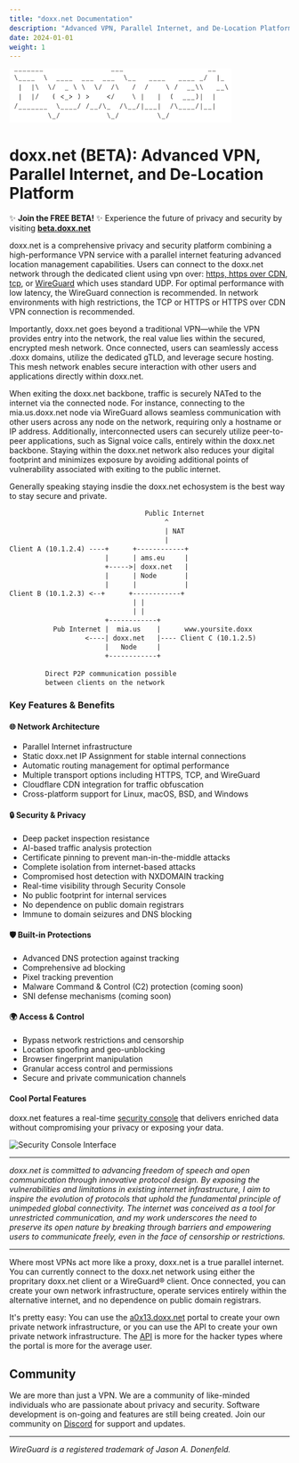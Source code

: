 ```yaml
---
title: "doxx.net Documentation"
description: "Advanced VPN, Parallel Internet, and De-Location Platform"
date: 2024-01-01
weight: 1
---
```


![doxx.net logo](/assets/doxx.net.logo.png)

# **doxx.net (BETA): Advanced VPN, Parallel Internet, and De-Location Platform**

✨ **Join the FREE BETA!** ✨ Experience the future of privacy and security by visiting [**beta.doxx.net**](https://beta.doxx.net)

doxx.net is a comprehensive privacy and security platform combining a high-performance VPN service with a parallel internet featuring advanced location management capabilities. Users can connect to the doxx.net network through the dedicated client using vpn over: [https, https over CDN, tcp](/vpn_clients/doxx.net/), or [WireGuard](/vpn_clients/wireguard) which uses standard UDP. For optimal performance with low latency, the WireGuard connection is recommended. In network environments with high restrictions, the TCP or HTTPS or HTTPS over CDN VPN connection is recommended.

Importantly, doxx.net goes beyond a traditional VPN—while the VPN provides entry into the network, the real value lies within the secured, encrypted mesh network. Once connected, users can seamlessly access .doxx domains, utilize the dedicated gTLD, and leverage secure hosting. This mesh network enables secure interaction with other users and applications directly within doxx.net.

When exiting the doxx.net backbone, traffic is securely NATed to the internet via the connected node. For instance, connecting to the mia.us.doxx.net node via WireGuard allows seamless communication with other users across any node on the network, requiring only a hostname or IP address. Additionally, interconnected users can securely utilize peer-to-peer applications, such as Signal voice calls, entirely within the doxx.net backbone. Staying within the doxx.net network also reduces your digital footprint and minimizes exposure by avoiding additional points of vulnerability associated with exiting to the public internet.

Generally speaking staying insdie the doxx.net echosystem is the best way to stay secure and private.

```
                                  Public Internet
                                       ^
                                       | NAT
                                       |
Client A (10.1.2.4) ----+      +------------+
                        |      | ams.eu     |
                        +----->| doxx.net   |
                        |      | Node       |
                        |      |            |
Client B (10.1.2.3) <--+      +------------+
                               | |
                               | |
                        +------------+
           Pub Internet |  mia.us    |      www.yoursite.doxx
                   <----| doxx.net   |---- Client C (10.1.2.5)
                        |   Node     |
                        +------------+

         Direct P2P communication possible
         between clients on the network
```
### Key Features & Benefits

#### 🌐 Network Architecture
- Parallel Internet infrastructure
- Static doxx.net IP Assignment for stable internal connections
- Automatic routing management for optimal performance
- Multiple transport options including HTTPS, TCP, and WireGuard
- Cloudflare CDN integration for traffic obfuscation
- Cross-platform support for Linux, macOS, BSD, and Windows

#### 🔒 Security & Privacy
- Deep packet inspection resistance
- AI-based traffic analysis protection
- Certificate pinning to prevent man-in-the-middle attacks
- Complete isolation from internet-based attacks
- Compromised host detection with NXDOMAIN tracking
- Real-time visibility through Security Console
- No public footprint for internal services
- No dependence on public domain registrars
- Immune to domain seizures and DNS blocking

#### 🛡️ Built-in Protections
- Advanced DNS protection against tracking
- Comprehensive ad blocking
- Pixel tracking prevention
- Malware Command & Control (C2) protection (coming soon)
- SNI defense mechanisms (coming soon)

#### 🌍 Access & Control
- Bypass network restrictions and censorship
- Location spoofing and geo-unblocking
- Browser fingerprint manipulation
- Granular access control and permissions
- Secure and private communication channels
  
#### Cool Portal Features
doxx.net features a real-time [security console](/a0x13/security-console) that delivers enriched data without compromising your privacy or exposing your data.

![Security Console Interface](/assets/security_console.gif)

---

*doxx.net is committed to advancing freedom of speech and open communication through innovative protocol design. By exposing the vulnerabilities and limitations in existing internet infrastructure, I aim to inspire the evolution of protocols that uphold the fundamental principle of unimpeded global connectivity. The internet was conceived as a tool for unrestricted communication, and my work underscores the need to preserve its open nature by breaking through barriers and empowering users to communicate freely, even in the face of censorship or restrictions.*

---

Where most VPNs act more like a proxy, doxx.net is a true parallel internet. You can currently connect to the doxx.net network using either the propritary doxx.net client or a WireGuard® client. Once connected, you can create your own network infrastructure, operate services entirely within the alternative internet, and no dependence on public domain registrars.

It's pretty easy: You can use the [a0x13.doxx.net](https://a0x13.doxx.net) portal to create your own private network infrastructure, or you can use the API to create your own private network infrastructure. The [API](https://docs.doxx.net/api/) is more for the hacker types where the portal is more for the average user.


## Community

We are more than just a VPN. We are a community of like-minded individuals who are passionate about privacy and security. Software development is on-going and features are still being created. Join our community on [Discord](https://discord.gg/Gr9rByrEzZ) for support and updates.

---

*WireGuard is a registered trademark of Jason A. Donenfeld.* 